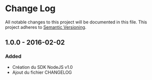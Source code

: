 # Change Log
All notable changes to this project will be documented in this file.
This project adheres to [Semantic Versioning](http://semver.org/).

## 1.0.0 - 2016-02-02
### Added
- Création du SDK NodeJS v1.0
- Ajout du fichier CHANGELOG